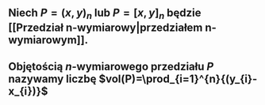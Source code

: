 ## Niech $P=(x,y)_n$ lub $P=[x,y]_n$ będzie [[Przedział n-wymiarowy|przedziałem n-wymiarowym]].
## **Objętością** $n$-wymiarowego przedziału $P$ nazywamy liczbę $vol(P)=\prod_{i=1}^{n}{(y_{i}-x_{i})}$
